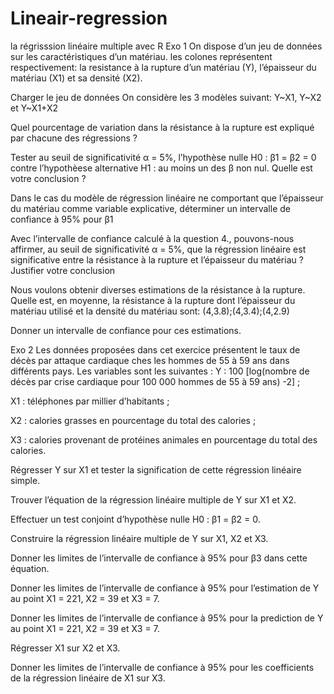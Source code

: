 # Lineair-regression
la régrisssion linéaire multiple avec R
Exo 1
On dispose d’un jeu de données sur les caractéristiques d’un matériau. les colones représentent respectivement: la resistance à la rupture d’un matériau (Y), l’épaisseur du matériau (X1) et sa densité (X2).

Charger le jeu de données
On considère les 3 modèles suivant: Y~X1, Y~X2 et Y~X1+X2

Quel pourcentage de variation dans la résistance à la rupture est expliqué par chacune des régressions ?

Tester au seuil de significativité α = 5%, l’hypothèse nulle H0 : β1 = β2 = 0 contre l’hypothèese alternative H1 : au moins un des β non nul. Quelle est votre conclusion ?

Dans le cas du modèle de régression linéaire ne comportant que l’épaisseur du matériau comme variable explicative, déterminer un intervalle de confiance à 95% pour β1

Avec l’intervalle de confiance calculé à la question 4., pouvons-nous affirmer, au seuil de significativité α = 5%, que la régression linéaire est significative entre la résistance à la rupture et l’épaisseur du matériau ? Justifier votre conclusion

Nous voulons obtenir diverses estimations de la résistance à la rupture. Quelle est, en moyenne, la résistance à la rupture dont l’épaisseur du matériau utilisé et la densité du matériau sont: (4,3.8);(4,3.4);(4,2.9)

Donner un intervalle de confiance pour ces estimations.

Exo 2
Les données proposées dans cet exercice présentent le taux de décès par attaque cardiaque ches les hommes de 55 à 59 ans dans différents pays. Les variables sont les suivantes : Y : 100 [log(nombre de décès par crise cardiaque pour 100 000 hommes de 55 à 59 ans) -2] ;

X1 : téléphones par millier d’habitants ;

X2 : calories grasses en pourcentage du total des calories ;

X3 : calories provenant de protéines animales en pourcentage du total des calories.

Régresser Y sur X1 et tester la signification de cette régression linéaire simple.

Trouver l’équation de la régression linéaire multiple de Y sur X1 et X2.

Effectuer un test conjoint d’hypothèse nulle H0 : β1 = β2 = 0.

Construire la régression linéaire multiple de Y sur X1, X2 et X3.

Donner les limites de l’intervalle de confiance à 95% pour β3 dans cette équation.

Donner les limites de l’intervalle de confiance à 95% pour l’estimation de Y au point X1 = 221, X2 = 39 et X3 = 7.

Donner les limites de l’intervalle de confiance à 95% pour la prediction de Y au point X1 = 221, X2 = 39 et X3 = 7.

Régresser X1 sur X2 et X3.

Donner les limites de l’intervalle de confiance à 95% pour les coefficients de la régression linéaire de X1 sur X3.
